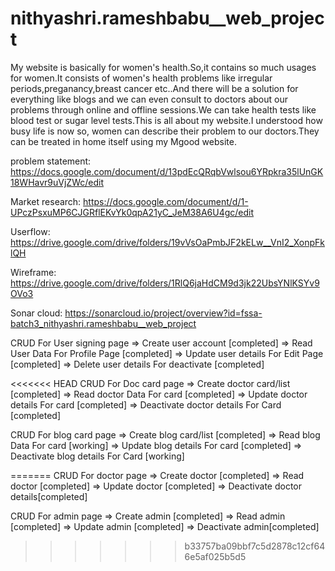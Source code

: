 # nithyashri.rameshbabu\_\_web_project

My website is basically for women's health.So,it contains so much usages for women.It consists of women's health problems like irregular periods,preganancy,breast cancer etc..And there will be a solution for everything like blogs and we can even consult to doctors about our problems through online and offline sessions.We can take health tests like blood test or sugar level tests.This is all about my website.I understood how busy life is now so, women can describe their problem to our doctors.They can be treated in home itself using my Mgood website.

problem statement: https://docs.google.com/document/d/13pdEcQRqbVwlsou6YRpkra35lUnGK18WHavr9uVjZWc/edit

Market research: https://docs.google.com/document/d/1-UPczPsxuMP6CJGRflEKvYk0qpA21yC_JeM38A6U4gc/edit

Userflow: https://drive.google.com/drive/folders/19vVsOaPmbJF2kELw__VnI2_XonpFklQH

Wireframe: https://drive.google.com/drive/folders/1RlQ6jaHdCM9d3jk22UbsYNlKSYv9OVo3

Sonar cloud: https://sonarcloud.io/project/overview?id=fssa-batch3_nithyashri.rameshbabu__web_project

CRUD For User signing page
=> Create user account [completed]
=> Read User Data For Profile Page [completed]
=> Update user details For Edit Page [completed]
=> Delete user details For deactivate [completed]

<<<<<<< HEAD
CRUD For Doc card page
=> Create doctor card/list [completed]
=> Read doctor Data For card [completed]
=> Update doctor details For card [completed]
=> Deactivate doctor details For Card [completed]

CRUD For blog card page
=> Create blog card/list [completed]
=> Read blog Data For card [working]
=> Update blog details For card [completed]
=> Deactivate blog details For Card [working]


=======
CRUD For doctor  page
=> Create doctor [completed]
=> Read doctor [completed]
=> Update doctor [completed]
=> Deactivate doctor details[completed]

CRUD For admin  page
=> Create admin [completed]
=> Read admin [completed]
=> Update admin [completed]
=> Deactivate admin[completed]
>>>>>>> b33757ba09bbf7c5d2878c12cf646e5af025b5d5

